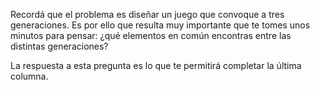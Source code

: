 Recordá que el problema es diseñar un juego que convoque a tres generaciones. Es por ello que resulta muy importante que te tomes unos minutos para pensar: ¿qué elementos en común encontras entre las distintas generaciones? 

La respuesta a esta pregunta es lo que te permitirá completar la última columna.
